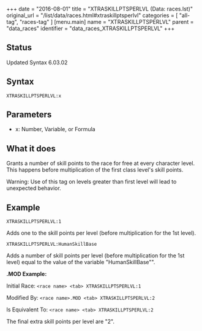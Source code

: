 +++
date = "2016-08-01"
title = "XTRASKILLPTSPERLVL (Data: races.lst)"
original_url = "/list/data/races.html#xtraskillptsperlvl"
categories = [ "all-tag", "races-tag" ]
[menu.main]
    name = "XTRASKILLPTSPERLVL"
    parent = "data_races"
    identifier = "data_races_XTRASKILLPTSPERLVL"
+++

## Status

Updated Syntax 6.03.02

## Syntax

`XTRASKILLPTSPERLVL:x`

## Parameters

-   x: Number, Variable, or Formula



What it does
------------

Grants a number of skill points to the race for free at every character
level. This happens before multiplication of the first class level's
skill points.

<span class="lstwarning"> Warning: </span> Use of this tag on levels
greater than first level will lead to unexpected behavior.

Example
-------

`XTRASKILLPTSPERLVL:1`

Adds one to the skill points per level (before multiplication for the
1st level).

`XTRASKILLPTSPERLVL:HumanSkillBase`

Adds a number of skill points per level (before multiplication for the
1st level) equal to the value of the variable "HumanSkillBase"".

**.MOD Example:**

Initial Race: `<race name> <tab> XTRASKILLPTSPERLVL:1`

Modified By: `<race name>.MOD <tab> XTRASKILLPTSPERLVL:2`

Is Equivalent To: `<race name> <tab> XTRASKILLPTSPERLVL:2`

The final extra skill points per level are "2".

